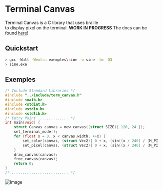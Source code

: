 # Terminal Canvas
Terminal Canvas is a C library that uses braille  
to display pixel on the terminal. **WORK IN PROGRESS**
The docs can be found [here](./docs/docs.md)!
## Quickstart
```bash
> gcc -Wall -Wextra exemples\sine -o sine -lm -O3
> sine.exe
```
## Exemples
```c
/* Include Standard Libraries */
#include "../include/term_canvas.h"
#include <math.h>
#include <stdint.h>
#include <stdio.h>
#include <stdlib.h>
/* Entry Point .............. */
int main(void) {
	struct Canvas canvas = new_canvas((struct SIZE){ 120, 24 });
	set_terminal_mode();
	for (float x = 0; x < canvas.width; ++x) {
		set_color(canvas, (struct Vec2){ 0 + x, (sin((x / 240) / (M_PI / 180.0)) * 10) + 12 }, DEFAULT, DEFAULT);
		set_pixel(canvas, (struct Vec2){ 0 + x, (sin((x / 240) / (M_PI / 180.0)) * 10) + 12 }, CANVAS_TINT_FILL);
	}
	draw_canvas(canvas);
	free_canvas(canvas);
	return 0;
}
/* .......................... */

```
![image](https://github.com/blueberry077/term_canvas.h/assets/118677993/4352e547-bed1-40fd-994a-842479b8c5ae)


